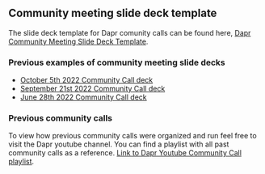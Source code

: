 ## Community meeting slide deck template

The slide deck template for Dapr comunity calls can be found here, [Dapr Community Meeting Slide Deck Template](https://docs.google.com/presentation/d/1FZrvp93wGc6sMozIbZLLU697gXf-thztblirHHOlXsE/edit?usp=sharing).

### Previous examples of community meeting slide decks
- [October 5th 2022 Community Call deck](https://docs.google.com/presentation/d/1UxQRx_9aE-v9s7XJytf8VxGlnf4ixEgA5tMji0s9eQk/edit?usp=sharing)
- [September 21st 2022 Community Call deck](https://docs.google.com/presentation/d/162jMcDH_UXq9QDsGIhoLwp9quABQnHN5_sKHR86KsmA/edit?usp=sharing)
- [June 28th 2022 Community Call deck](https://docs.google.com/presentation/d/1HfcitY1PeTAs7othXweZ9lyUum8D-Pv7-yHLJVpK6WU/edit?usp=sharing)

### Previous community calls
To view how previous community calls were organized and run feel free to visit the Dapr youtube channel. You can find a playlist with all past community calls as a reference. [Link to Dapr Youtube Community Call playlist](https://youtube.com/playlist?list=PLcip_LgkYwzuF-OV6zKRADoiBvUvGhkao).
